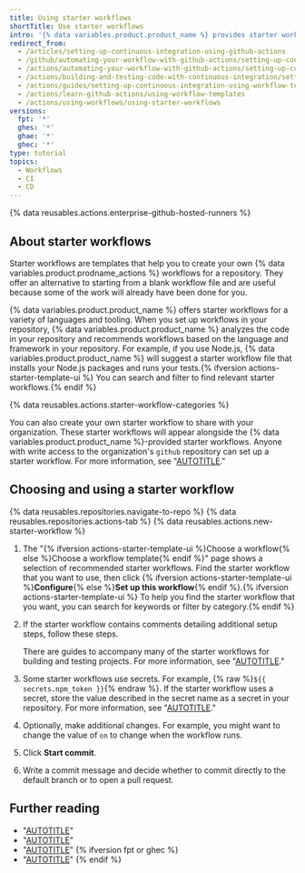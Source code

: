 ```yaml
---
title: Using starter workflows
shortTitle: Use starter workflows
intro: '{% data variables.product.product_name %} provides starter workflows for a variety of languages and tooling.'
redirect_from:
  - /articles/setting-up-continuous-integration-using-github-actions
  - /github/automating-your-workflow-with-github-actions/setting-up-continuous-integration-using-github-actions
  - /actions/automating-your-workflow-with-github-actions/setting-up-continuous-integration-using-github-actions
  - /actions/building-and-testing-code-with-continuous-integration/setting-up-continuous-integration-using-github-actions
  - /actions/guides/setting-up-continuous-integration-using-workflow-templates
  - /actions/learn-github-actions/using-workflow-templates
  - /actions/using-workflows/using-starter-workflows
versions:
  fpt: '*'
  ghes: '*'
  ghae: '*'
  ghec: '*'
type: tutorial
topics:
  - Workflows
  - CI
  - CD
---
```

 
{% data reusables.actions.enterprise-github-hosted-runners %}

## About starter workflows

Starter workflows are templates that help you to create your own {% data variables.product.prodname_actions %} workflows for a repository. They offer an alternative to starting from a blank workflow file and are useful because some of the work will already have been done for you.

{% data variables.product.product_name %} offers starter workflows for a variety of languages and tooling. When you set up workflows in your repository, {% data variables.product.product_name %} analyzes the code in your repository and recommends workflows based on the language and framework in your repository. For example, if you use Node.js, {% data variables.product.product_name %} will suggest a starter workflow file that installs your Node.js packages and runs your tests.{% ifversion actions-starter-template-ui %} You can search and filter to find relevant starter workflows.{% endif %}

{% data reusables.actions.starter-workflow-categories %}

You can also create your own starter workflow to share with your organization. These starter workflows will appear alongside the {% data variables.product.product_name %}-provided starter workflows. Anyone with write access to the organization's `github` repository can set up a starter workflow. For more information, see "[AUTOTITLE](/actions/using-workflows/creating-starter-workflows-for-your-organization)."

## Choosing and using a starter workflow

{% data reusables.repositories.navigate-to-repo %}
{% data reusables.repositories.actions-tab %}
{% data reusables.actions.new-starter-workflow %}
1. The "{% ifversion actions-starter-template-ui %}Choose a workflow{% else %}Choose a workflow template{% endif %}" page shows a selection of recommended starter workflows. Find the starter workflow that you want to use, then click {% ifversion actions-starter-template-ui %}**Configure**{% else %}**Set up this workflow**{% endif %}.{% ifversion actions-starter-template-ui %} To help you find the starter workflow that you want, you can search for keywords or filter by category.{% endif %}
1. If the starter workflow contains comments detailing additional setup steps, follow these steps. 

   There are guides to accompany many of the starter workflows for building and testing projects. For more information, see "[AUTOTITLE](/actions/automating-builds-and-tests)."

1. Some starter workflows use secrets. For example, {% raw %}`${{ secrets.npm_token }}`{% endraw %}. If the starter workflow uses a secret, store the value described in the secret name as a secret in your repository. For more information, see "[AUTOTITLE](/actions/security-guides/using-secrets-in-github-actions)."
1. Optionally, make additional changes. For example, you might want to change the value of `on` to change when the workflow runs.
1. Click **Start commit**.
1. Write a commit message and decide whether to commit directly to the default branch or to open a pull request.

## Further reading

- "[AUTOTITLE](/actions/automating-builds-and-tests/about-continuous-integration)"
- "[AUTOTITLE](/actions/managing-workflow-runs)"
- "[AUTOTITLE](/actions/monitoring-and-troubleshooting-workflows/about-monitoring-and-troubleshooting)"
{% ifversion fpt or ghec %}
- "[AUTOTITLE](/billing/managing-billing-for-github-actions)"
{% endif %}
